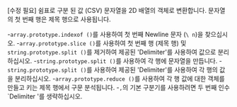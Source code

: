 [수정 필요]
쉼표로 구분 된 값 (CSV) 문자열을 2D 배열의 객체로 변환합니다.
문자열의 첫 번째 행은 제목 행으로 사용됩니다.

-`array.prototype.indexof ()`를 사용하여 첫 번째 Newline 문자 (`\ n`)을 찾으십시오.
-`array.prototype.slice ()`를 사용하여 첫 번째 행 (제목 행) 및`string.prototype.split ()`를 제거하여 제공된 'Delimiter'를 사용하여 값으로 분리하십시오.
-`string.prototype.split ()`를 사용하여 각 행에 문자열을 만듭니다.
-`string.prototype.split ()`를 사용하여 제공된 'Delimiter'를 사용하여 각 행의 값을 분리하십시오.
-`array.prototype.reduce ()`를 사용하여 각 행 값에 대한 객체를 만들고 키는 제목 행에서 구문 분석됩니다.
-`,`의 기본 구분기를 사용하려면 두 번째 인수`Delimiter '를 생략하십시오.